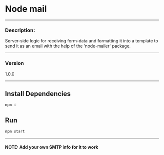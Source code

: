 # Node mail

---

### Description:

Server-side logic for receiving form-data and formatting it into a template to send it as an email with the help of the 'node-mailer' package.

---

### Version

1.0.0

---

## Install Dependencies

```bash
npm i
```

## Run

```bash
npm start
```

---

#### NOTE: Add your own SMTP info for it to work
